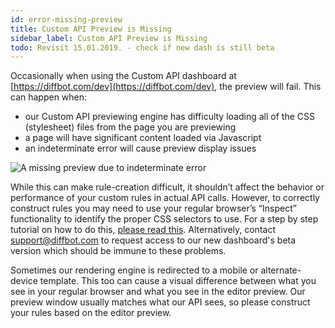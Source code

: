 ```yaml
---
id: error-missing-preview
title: Custom API Preview is Missing
sidebar_label: Custom API Preview is Missing
todo: Revisit 15.01.2019. - check if new dash is still beta
---
```


Occasionally when using the Custom API dashboard at [https://diffbot.com/dev](https://diffbot.com/dev), the preview will fail. This can happen when:

- our Custom API previewing engine has difficulty loading all of the CSS (stylesheet) files from the page you are previewing
- a page will have significant content loaded via Javascript
- an indeterminate error will cause preview display issues

![A missing preview due to indeterminate error](/docs/img/kreo1.png)

While this can make rule-creation difficult, it shouldn’t affect the behavior or performance of your custom rules in actual API calls. However, to correctly construct rules you may need to use your regular browser’s “Inspect” functionality to identify the proper CSS selectors to use. For a step by step tutorial on how to do this, [please read this](guides-manual-selectors). Alternatively, contact support@diffbot.com to request access to our new dashboard's beta version which should be immune to these problems.

Sometimes our rendering engine is redirected to a mobile or alternate-device template. This too can cause a visual difference between what you see in your regular browser and what you see in the editor preview.  Our preview window usually matches what our API sees, so please construct your rules based on the editor preview.